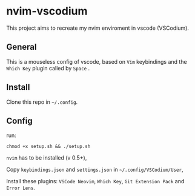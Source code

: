 # nvim-vscodium

This project aims to recreate my nvim enviroment in vscode (VSCodium).

## General

This is a mouseless config of vscode, based on `Vim` keybindings and the `Which Key` plugin called by `Space` .

## Install

Clone this repo in `~/.config`.

## Config

run:
```
chmod +x setup.sh && ./setup.sh
```

`nvim` has to be installed (v 0.5+),

Copy `keybindings.json` and `settings.json` in `~/.config/VSCodium/User`,

Install these plugins: `VSCode Neovim`, `Which Key`, `Git Extension Pack` and `Error Lens`.
